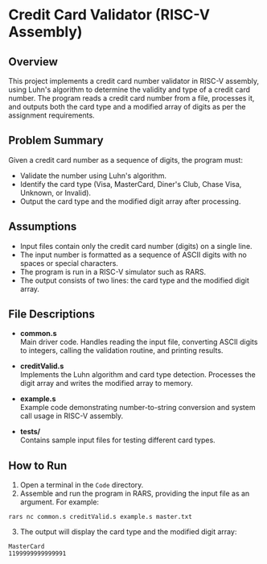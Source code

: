 # Credit Card Validator (RISC-V Assembly)

## Overview

This project implements a credit card number validator in RISC-V assembly, using Luhn's algorithm to determine the validity and type of a credit card number. The program reads a credit card number from a file, processes it, and outputs both the card type and a modified array of digits as per the assignment requirements.

## Problem Summary

Given a credit card number as a sequence of digits, the program must:
- Validate the number using Luhn's algorithm.
- Identify the card type (Visa, MasterCard, Diner's Club, Chase Visa, Unknown, or Invalid).
- Output the card type and the modified digit array after processing.

## Assumptions

- Input files contain only the credit card number (digits) on a single line.
- The input number is formatted as a sequence of ASCII digits with no spaces or special characters.
- The program is run in a RISC-V simulator such as RARS.
- The output consists of two lines: the card type and the modified digit array.

## File Descriptions

- **common.s**  
  Main driver code. Handles reading the input file, converting ASCII digits to integers, calling the validation routine, and printing results.

- **creditValid.s**  
  Implements the Luhn algorithm and card type detection. Processes the digit array and writes the modified array to memory.

- **example.s**  
  Example code demonstrating number-to-string conversion and system call usage in RISC-V assembly.

- **tests/**  
  Contains sample input files for testing different card types.

## How to Run

1. Open a terminal in the `Code` directory.
2. Assemble and run the program in RARS, providing the input file as an argument. For example:

```
rars nc common.s creditValid.s example.s master.txt
```

3. The output will display the card type and the modified digit array:
```
MasterCard
1199999999999991
```
